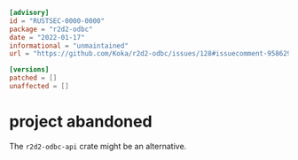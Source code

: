 ```toml
[advisory]
id = "RUSTSEC-0000-0000"
package = "r2d2-odbc"
date = "2022-01-17"
informational = "unmaintained"
url = "https://github.com/Koka/r2d2-odbc/issues/128#issuecomment-958629171"

[versions]
patched = []
unaffected = []
```

# project abandoned

The `r2d2-odbc-api` crate might be an alternative.
